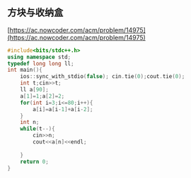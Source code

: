 ## 方块与收纳盒

[https://ac.nowcoder.com/acm/problem/14975](https://ac.nowcoder.com/acm/problem/14975)

```cpp
#include<bits/stdc++.h>
using namespace std;
typedef long long ll;
int main(){
    ios::sync_with_stdio(false); cin.tie(0);cout.tie(0);
    int t;cin>>t;
    ll a[90];
    a[1]=1;a[2]=2;
    for(int i=3;i<=80;i++){
        a[i]=a[i-1]+a[i-2];
    }
    int n;
    while(t--){
        cin>>n;
        cout<<a[n]<<endl;
        
    }
    return 0;
}
```